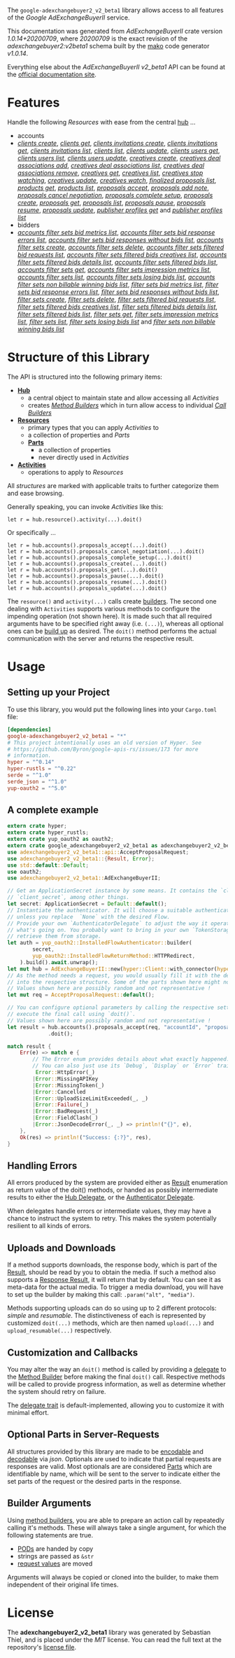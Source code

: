 <!---
DO NOT EDIT !
This file was generated automatically from 'src/mako/api/README.md.mako'
DO NOT EDIT !
-->
The `google-adexchangebuyer2_v2_beta1` library allows access to all features of the *Google AdExchangeBuyerII* service.

This documentation was generated from *AdExchangeBuyerII* crate version *1.0.14+20200709*, where *20200709* is the exact revision of the *adexchangebuyer2:v2beta1* schema built by the [mako](http://www.makotemplates.org/) code generator *v1.0.14*.

Everything else about the *AdExchangeBuyerII* *v2_beta1* API can be found at the
[official documentation site](https://developers.google.com/authorized-buyers/apis/reference/rest/).
# Features

Handle the following *Resources* with ease from the central [hub](https://docs.rs/google-adexchangebuyer2_v2_beta1/1.0.14+20200709/google_adexchangebuyer2_v2_beta1/AdExchangeBuyerII) ... 

* accounts
 * [*clients create*](https://docs.rs/google-adexchangebuyer2_v2_beta1/1.0.14+20200709/google_adexchangebuyer2_v2_beta1/api::AccountClientCreateCall), [*clients get*](https://docs.rs/google-adexchangebuyer2_v2_beta1/1.0.14+20200709/google_adexchangebuyer2_v2_beta1/api::AccountClientGetCall), [*clients invitations create*](https://docs.rs/google-adexchangebuyer2_v2_beta1/1.0.14+20200709/google_adexchangebuyer2_v2_beta1/api::AccountClientInvitationCreateCall), [*clients invitations get*](https://docs.rs/google-adexchangebuyer2_v2_beta1/1.0.14+20200709/google_adexchangebuyer2_v2_beta1/api::AccountClientInvitationGetCall), [*clients invitations list*](https://docs.rs/google-adexchangebuyer2_v2_beta1/1.0.14+20200709/google_adexchangebuyer2_v2_beta1/api::AccountClientInvitationListCall), [*clients list*](https://docs.rs/google-adexchangebuyer2_v2_beta1/1.0.14+20200709/google_adexchangebuyer2_v2_beta1/api::AccountClientListCall), [*clients update*](https://docs.rs/google-adexchangebuyer2_v2_beta1/1.0.14+20200709/google_adexchangebuyer2_v2_beta1/api::AccountClientUpdateCall), [*clients users get*](https://docs.rs/google-adexchangebuyer2_v2_beta1/1.0.14+20200709/google_adexchangebuyer2_v2_beta1/api::AccountClientUserGetCall), [*clients users list*](https://docs.rs/google-adexchangebuyer2_v2_beta1/1.0.14+20200709/google_adexchangebuyer2_v2_beta1/api::AccountClientUserListCall), [*clients users update*](https://docs.rs/google-adexchangebuyer2_v2_beta1/1.0.14+20200709/google_adexchangebuyer2_v2_beta1/api::AccountClientUserUpdateCall), [*creatives create*](https://docs.rs/google-adexchangebuyer2_v2_beta1/1.0.14+20200709/google_adexchangebuyer2_v2_beta1/api::AccountCreativeCreateCall), [*creatives deal associations add*](https://docs.rs/google-adexchangebuyer2_v2_beta1/1.0.14+20200709/google_adexchangebuyer2_v2_beta1/api::AccountCreativeDealAssociationAddCall), [*creatives deal associations list*](https://docs.rs/google-adexchangebuyer2_v2_beta1/1.0.14+20200709/google_adexchangebuyer2_v2_beta1/api::AccountCreativeDealAssociationListCall), [*creatives deal associations remove*](https://docs.rs/google-adexchangebuyer2_v2_beta1/1.0.14+20200709/google_adexchangebuyer2_v2_beta1/api::AccountCreativeDealAssociationRemoveCall), [*creatives get*](https://docs.rs/google-adexchangebuyer2_v2_beta1/1.0.14+20200709/google_adexchangebuyer2_v2_beta1/api::AccountCreativeGetCall), [*creatives list*](https://docs.rs/google-adexchangebuyer2_v2_beta1/1.0.14+20200709/google_adexchangebuyer2_v2_beta1/api::AccountCreativeListCall), [*creatives stop watching*](https://docs.rs/google-adexchangebuyer2_v2_beta1/1.0.14+20200709/google_adexchangebuyer2_v2_beta1/api::AccountCreativeStopWatchingCall), [*creatives update*](https://docs.rs/google-adexchangebuyer2_v2_beta1/1.0.14+20200709/google_adexchangebuyer2_v2_beta1/api::AccountCreativeUpdateCall), [*creatives watch*](https://docs.rs/google-adexchangebuyer2_v2_beta1/1.0.14+20200709/google_adexchangebuyer2_v2_beta1/api::AccountCreativeWatchCall), [*finalized proposals list*](https://docs.rs/google-adexchangebuyer2_v2_beta1/1.0.14+20200709/google_adexchangebuyer2_v2_beta1/api::AccountFinalizedProposalListCall), [*products get*](https://docs.rs/google-adexchangebuyer2_v2_beta1/1.0.14+20200709/google_adexchangebuyer2_v2_beta1/api::AccountProductGetCall), [*products list*](https://docs.rs/google-adexchangebuyer2_v2_beta1/1.0.14+20200709/google_adexchangebuyer2_v2_beta1/api::AccountProductListCall), [*proposals accept*](https://docs.rs/google-adexchangebuyer2_v2_beta1/1.0.14+20200709/google_adexchangebuyer2_v2_beta1/api::AccountProposalAcceptCall), [*proposals add note*](https://docs.rs/google-adexchangebuyer2_v2_beta1/1.0.14+20200709/google_adexchangebuyer2_v2_beta1/api::AccountProposalAddNoteCall), [*proposals cancel negotiation*](https://docs.rs/google-adexchangebuyer2_v2_beta1/1.0.14+20200709/google_adexchangebuyer2_v2_beta1/api::AccountProposalCancelNegotiationCall), [*proposals complete setup*](https://docs.rs/google-adexchangebuyer2_v2_beta1/1.0.14+20200709/google_adexchangebuyer2_v2_beta1/api::AccountProposalCompleteSetupCall), [*proposals create*](https://docs.rs/google-adexchangebuyer2_v2_beta1/1.0.14+20200709/google_adexchangebuyer2_v2_beta1/api::AccountProposalCreateCall), [*proposals get*](https://docs.rs/google-adexchangebuyer2_v2_beta1/1.0.14+20200709/google_adexchangebuyer2_v2_beta1/api::AccountProposalGetCall), [*proposals list*](https://docs.rs/google-adexchangebuyer2_v2_beta1/1.0.14+20200709/google_adexchangebuyer2_v2_beta1/api::AccountProposalListCall), [*proposals pause*](https://docs.rs/google-adexchangebuyer2_v2_beta1/1.0.14+20200709/google_adexchangebuyer2_v2_beta1/api::AccountProposalPauseCall), [*proposals resume*](https://docs.rs/google-adexchangebuyer2_v2_beta1/1.0.14+20200709/google_adexchangebuyer2_v2_beta1/api::AccountProposalResumeCall), [*proposals update*](https://docs.rs/google-adexchangebuyer2_v2_beta1/1.0.14+20200709/google_adexchangebuyer2_v2_beta1/api::AccountProposalUpdateCall), [*publisher profiles get*](https://docs.rs/google-adexchangebuyer2_v2_beta1/1.0.14+20200709/google_adexchangebuyer2_v2_beta1/api::AccountPublisherProfileGetCall) and [*publisher profiles list*](https://docs.rs/google-adexchangebuyer2_v2_beta1/1.0.14+20200709/google_adexchangebuyer2_v2_beta1/api::AccountPublisherProfileListCall)
* bidders
 * [*accounts filter sets bid metrics list*](https://docs.rs/google-adexchangebuyer2_v2_beta1/1.0.14+20200709/google_adexchangebuyer2_v2_beta1/api::BidderAccountFilterSetBidMetricListCall), [*accounts filter sets bid response errors list*](https://docs.rs/google-adexchangebuyer2_v2_beta1/1.0.14+20200709/google_adexchangebuyer2_v2_beta1/api::BidderAccountFilterSetBidResponseErrorListCall), [*accounts filter sets bid responses without bids list*](https://docs.rs/google-adexchangebuyer2_v2_beta1/1.0.14+20200709/google_adexchangebuyer2_v2_beta1/api::BidderAccountFilterSetBidResponsesWithoutBidListCall), [*accounts filter sets create*](https://docs.rs/google-adexchangebuyer2_v2_beta1/1.0.14+20200709/google_adexchangebuyer2_v2_beta1/api::BidderAccountFilterSetCreateCall), [*accounts filter sets delete*](https://docs.rs/google-adexchangebuyer2_v2_beta1/1.0.14+20200709/google_adexchangebuyer2_v2_beta1/api::BidderAccountFilterSetDeleteCall), [*accounts filter sets filtered bid requests list*](https://docs.rs/google-adexchangebuyer2_v2_beta1/1.0.14+20200709/google_adexchangebuyer2_v2_beta1/api::BidderAccountFilterSetFilteredBidRequestListCall), [*accounts filter sets filtered bids creatives list*](https://docs.rs/google-adexchangebuyer2_v2_beta1/1.0.14+20200709/google_adexchangebuyer2_v2_beta1/api::BidderAccountFilterSetFilteredBidCreativeListCall), [*accounts filter sets filtered bids details list*](https://docs.rs/google-adexchangebuyer2_v2_beta1/1.0.14+20200709/google_adexchangebuyer2_v2_beta1/api::BidderAccountFilterSetFilteredBidDetailListCall), [*accounts filter sets filtered bids list*](https://docs.rs/google-adexchangebuyer2_v2_beta1/1.0.14+20200709/google_adexchangebuyer2_v2_beta1/api::BidderAccountFilterSetFilteredBidListCall), [*accounts filter sets get*](https://docs.rs/google-adexchangebuyer2_v2_beta1/1.0.14+20200709/google_adexchangebuyer2_v2_beta1/api::BidderAccountFilterSetGetCall), [*accounts filter sets impression metrics list*](https://docs.rs/google-adexchangebuyer2_v2_beta1/1.0.14+20200709/google_adexchangebuyer2_v2_beta1/api::BidderAccountFilterSetImpressionMetricListCall), [*accounts filter sets list*](https://docs.rs/google-adexchangebuyer2_v2_beta1/1.0.14+20200709/google_adexchangebuyer2_v2_beta1/api::BidderAccountFilterSetListCall), [*accounts filter sets losing bids list*](https://docs.rs/google-adexchangebuyer2_v2_beta1/1.0.14+20200709/google_adexchangebuyer2_v2_beta1/api::BidderAccountFilterSetLosingBidListCall), [*accounts filter sets non billable winning bids list*](https://docs.rs/google-adexchangebuyer2_v2_beta1/1.0.14+20200709/google_adexchangebuyer2_v2_beta1/api::BidderAccountFilterSetNonBillableWinningBidListCall), [*filter sets bid metrics list*](https://docs.rs/google-adexchangebuyer2_v2_beta1/1.0.14+20200709/google_adexchangebuyer2_v2_beta1/api::BidderFilterSetBidMetricListCall), [*filter sets bid response errors list*](https://docs.rs/google-adexchangebuyer2_v2_beta1/1.0.14+20200709/google_adexchangebuyer2_v2_beta1/api::BidderFilterSetBidResponseErrorListCall), [*filter sets bid responses without bids list*](https://docs.rs/google-adexchangebuyer2_v2_beta1/1.0.14+20200709/google_adexchangebuyer2_v2_beta1/api::BidderFilterSetBidResponsesWithoutBidListCall), [*filter sets create*](https://docs.rs/google-adexchangebuyer2_v2_beta1/1.0.14+20200709/google_adexchangebuyer2_v2_beta1/api::BidderFilterSetCreateCall), [*filter sets delete*](https://docs.rs/google-adexchangebuyer2_v2_beta1/1.0.14+20200709/google_adexchangebuyer2_v2_beta1/api::BidderFilterSetDeleteCall), [*filter sets filtered bid requests list*](https://docs.rs/google-adexchangebuyer2_v2_beta1/1.0.14+20200709/google_adexchangebuyer2_v2_beta1/api::BidderFilterSetFilteredBidRequestListCall), [*filter sets filtered bids creatives list*](https://docs.rs/google-adexchangebuyer2_v2_beta1/1.0.14+20200709/google_adexchangebuyer2_v2_beta1/api::BidderFilterSetFilteredBidCreativeListCall), [*filter sets filtered bids details list*](https://docs.rs/google-adexchangebuyer2_v2_beta1/1.0.14+20200709/google_adexchangebuyer2_v2_beta1/api::BidderFilterSetFilteredBidDetailListCall), [*filter sets filtered bids list*](https://docs.rs/google-adexchangebuyer2_v2_beta1/1.0.14+20200709/google_adexchangebuyer2_v2_beta1/api::BidderFilterSetFilteredBidListCall), [*filter sets get*](https://docs.rs/google-adexchangebuyer2_v2_beta1/1.0.14+20200709/google_adexchangebuyer2_v2_beta1/api::BidderFilterSetGetCall), [*filter sets impression metrics list*](https://docs.rs/google-adexchangebuyer2_v2_beta1/1.0.14+20200709/google_adexchangebuyer2_v2_beta1/api::BidderFilterSetImpressionMetricListCall), [*filter sets list*](https://docs.rs/google-adexchangebuyer2_v2_beta1/1.0.14+20200709/google_adexchangebuyer2_v2_beta1/api::BidderFilterSetListCall), [*filter sets losing bids list*](https://docs.rs/google-adexchangebuyer2_v2_beta1/1.0.14+20200709/google_adexchangebuyer2_v2_beta1/api::BidderFilterSetLosingBidListCall) and [*filter sets non billable winning bids list*](https://docs.rs/google-adexchangebuyer2_v2_beta1/1.0.14+20200709/google_adexchangebuyer2_v2_beta1/api::BidderFilterSetNonBillableWinningBidListCall)




# Structure of this Library

The API is structured into the following primary items:

* **[Hub](https://docs.rs/google-adexchangebuyer2_v2_beta1/1.0.14+20200709/google_adexchangebuyer2_v2_beta1/AdExchangeBuyerII)**
    * a central object to maintain state and allow accessing all *Activities*
    * creates [*Method Builders*](https://docs.rs/google-adexchangebuyer2_v2_beta1/1.0.14+20200709/google_adexchangebuyer2_v2_beta1/client::MethodsBuilder) which in turn
      allow access to individual [*Call Builders*](https://docs.rs/google-adexchangebuyer2_v2_beta1/1.0.14+20200709/google_adexchangebuyer2_v2_beta1/client::CallBuilder)
* **[Resources](https://docs.rs/google-adexchangebuyer2_v2_beta1/1.0.14+20200709/google_adexchangebuyer2_v2_beta1/client::Resource)**
    * primary types that you can apply *Activities* to
    * a collection of properties and *Parts*
    * **[Parts](https://docs.rs/google-adexchangebuyer2_v2_beta1/1.0.14+20200709/google_adexchangebuyer2_v2_beta1/client::Part)**
        * a collection of properties
        * never directly used in *Activities*
* **[Activities](https://docs.rs/google-adexchangebuyer2_v2_beta1/1.0.14+20200709/google_adexchangebuyer2_v2_beta1/client::CallBuilder)**
    * operations to apply to *Resources*

All *structures* are marked with applicable traits to further categorize them and ease browsing.

Generally speaking, you can invoke *Activities* like this:

```Rust,ignore
let r = hub.resource().activity(...).doit()
```

Or specifically ...

```ignore
let r = hub.accounts().proposals_accept(...).doit()
let r = hub.accounts().proposals_cancel_negotiation(...).doit()
let r = hub.accounts().proposals_complete_setup(...).doit()
let r = hub.accounts().proposals_create(...).doit()
let r = hub.accounts().proposals_get(...).doit()
let r = hub.accounts().proposals_pause(...).doit()
let r = hub.accounts().proposals_resume(...).doit()
let r = hub.accounts().proposals_update(...).doit()
```

The `resource()` and `activity(...)` calls create [builders][builder-pattern]. The second one dealing with `Activities` 
supports various methods to configure the impending operation (not shown here). It is made such that all required arguments have to be 
specified right away (i.e. `(...)`), whereas all optional ones can be [build up][builder-pattern] as desired.
The `doit()` method performs the actual communication with the server and returns the respective result.

# Usage

## Setting up your Project

To use this library, you would put the following lines into your `Cargo.toml` file:

```toml
[dependencies]
google-adexchangebuyer2_v2_beta1 = "*"
# This project intentionally uses an old version of Hyper. See
# https://github.com/Byron/google-apis-rs/issues/173 for more
# information.
hyper = "^0.14"
hyper-rustls = "^0.22"
serde = "^1.0"
serde_json = "^1.0"
yup-oauth2 = "^5.0"
```

## A complete example

```Rust
extern crate hyper;
extern crate hyper_rustls;
extern crate yup_oauth2 as oauth2;
extern crate google_adexchangebuyer2_v2_beta1 as adexchangebuyer2_v2_beta1;
use adexchangebuyer2_v2_beta1::api::AcceptProposalRequest;
use adexchangebuyer2_v2_beta1::{Result, Error};
use std::default::Default;
use oauth2;
use adexchangebuyer2_v2_beta1::AdExchangeBuyerII;

// Get an ApplicationSecret instance by some means. It contains the `client_id` and 
// `client_secret`, among other things.
let secret: ApplicationSecret = Default::default();
// Instantiate the authenticator. It will choose a suitable authentication flow for you, 
// unless you replace  `None` with the desired Flow.
// Provide your own `AuthenticatorDelegate` to adjust the way it operates and get feedback about 
// what's going on. You probably want to bring in your own `TokenStorage` to persist tokens and
// retrieve them from storage.
let auth = yup_oauth2::InstalledFlowAuthenticator::builder(
        secret,
        yup_oauth2::InstalledFlowReturnMethod::HTTPRedirect,
    ).build().await.unwrap();
let mut hub = AdExchangeBuyerII::new(hyper::Client::with_connector(hyper::net::HttpsConnector::new(hyper_rustls::TlsClient::new())), auth);
// As the method needs a request, you would usually fill it with the desired information
// into the respective structure. Some of the parts shown here might not be applicable !
// Values shown here are possibly random and not representative !
let mut req = AcceptProposalRequest::default();

// You can configure optional parameters by calling the respective setters at will, and
// execute the final call using `doit()`.
// Values shown here are possibly random and not representative !
let result = hub.accounts().proposals_accept(req, "accountId", "proposalId")
             .doit();

match result {
    Err(e) => match e {
        // The Error enum provides details about what exactly happened.
        // You can also just use its `Debug`, `Display` or `Error` traits
         Error::HttpError(_)
        |Error::MissingAPIKey
        |Error::MissingToken(_)
        |Error::Cancelled
        |Error::UploadSizeLimitExceeded(_, _)
        |Error::Failure(_)
        |Error::BadRequest(_)
        |Error::FieldClash(_)
        |Error::JsonDecodeError(_, _) => println!("{}", e),
    },
    Ok(res) => println!("Success: {:?}", res),
}

```
## Handling Errors

All errors produced by the system are provided either as [Result](https://docs.rs/google-adexchangebuyer2_v2_beta1/1.0.14+20200709/google_adexchangebuyer2_v2_beta1/client::Result) enumeration as return value of
the doit() methods, or handed as possibly intermediate results to either the 
[Hub Delegate](https://docs.rs/google-adexchangebuyer2_v2_beta1/1.0.14+20200709/google_adexchangebuyer2_v2_beta1/client::Delegate), or the [Authenticator Delegate](https://docs.rs/yup-oauth2/*/yup_oauth2/trait.AuthenticatorDelegate.html).

When delegates handle errors or intermediate values, they may have a chance to instruct the system to retry. This 
makes the system potentially resilient to all kinds of errors.

## Uploads and Downloads
If a method supports downloads, the response body, which is part of the [Result](https://docs.rs/google-adexchangebuyer2_v2_beta1/1.0.14+20200709/google_adexchangebuyer2_v2_beta1/client::Result), should be
read by you to obtain the media.
If such a method also supports a [Response Result](https://docs.rs/google-adexchangebuyer2_v2_beta1/1.0.14+20200709/google_adexchangebuyer2_v2_beta1/client::ResponseResult), it will return that by default.
You can see it as meta-data for the actual media. To trigger a media download, you will have to set up the builder by making
this call: `.param("alt", "media")`.

Methods supporting uploads can do so using up to 2 different protocols: 
*simple* and *resumable*. The distinctiveness of each is represented by customized 
`doit(...)` methods, which are then named `upload(...)` and `upload_resumable(...)` respectively.

## Customization and Callbacks

You may alter the way an `doit()` method is called by providing a [delegate](https://docs.rs/google-adexchangebuyer2_v2_beta1/1.0.14+20200709/google_adexchangebuyer2_v2_beta1/client::Delegate) to the 
[Method Builder](https://docs.rs/google-adexchangebuyer2_v2_beta1/1.0.14+20200709/google_adexchangebuyer2_v2_beta1/client::CallBuilder) before making the final `doit()` call. 
Respective methods will be called to provide progress information, as well as determine whether the system should 
retry on failure.

The [delegate trait](https://docs.rs/google-adexchangebuyer2_v2_beta1/1.0.14+20200709/google_adexchangebuyer2_v2_beta1/client::Delegate) is default-implemented, allowing you to customize it with minimal effort.

## Optional Parts in Server-Requests

All structures provided by this library are made to be [encodable](https://docs.rs/google-adexchangebuyer2_v2_beta1/1.0.14+20200709/google_adexchangebuyer2_v2_beta1/client::RequestValue) and 
[decodable](https://docs.rs/google-adexchangebuyer2_v2_beta1/1.0.14+20200709/google_adexchangebuyer2_v2_beta1/client::ResponseResult) via *json*. Optionals are used to indicate that partial requests are responses 
are valid.
Most optionals are are considered [Parts](https://docs.rs/google-adexchangebuyer2_v2_beta1/1.0.14+20200709/google_adexchangebuyer2_v2_beta1/client::Part) which are identifiable by name, which will be sent to 
the server to indicate either the set parts of the request or the desired parts in the response.

## Builder Arguments

Using [method builders](https://docs.rs/google-adexchangebuyer2_v2_beta1/1.0.14+20200709/google_adexchangebuyer2_v2_beta1/client::CallBuilder), you are able to prepare an action call by repeatedly calling it's methods.
These will always take a single argument, for which the following statements are true.

* [PODs][wiki-pod] are handed by copy
* strings are passed as `&str`
* [request values](https://docs.rs/google-adexchangebuyer2_v2_beta1/1.0.14+20200709/google_adexchangebuyer2_v2_beta1/client::RequestValue) are moved

Arguments will always be copied or cloned into the builder, to make them independent of their original life times.

[wiki-pod]: http://en.wikipedia.org/wiki/Plain_old_data_structure
[builder-pattern]: http://en.wikipedia.org/wiki/Builder_pattern
[google-go-api]: https://github.com/google/google-api-go-client

# License
The **adexchangebuyer2_v2_beta1** library was generated by Sebastian Thiel, and is placed 
under the *MIT* license.
You can read the full text at the repository's [license file][repo-license].

[repo-license]: https://github.com/Byron/google-apis-rsblob/master/LICENSE.md
